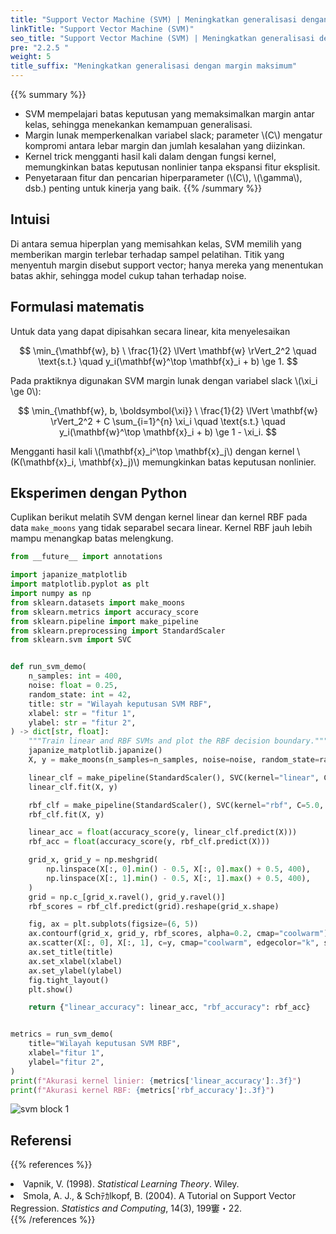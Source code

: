 ```yaml
---
title: "Support Vector Machine (SVM) | Meningkatkan generalisasi dengan margin maksimum"
linkTitle: "Support Vector Machine (SVM)"
seo_title: "Support Vector Machine (SVM) | Meningkatkan generalisasi dengan margin maksimum"
pre: "2.2.5 "
weight: 5
title_suffix: "Meningkatkan generalisasi dengan margin maksimum"
---
```


{{% summary %}}
- SVM mempelajari batas keputusan yang memaksimalkan margin antar kelas, sehingga menekankan kemampuan generalisasi.
- Margin lunak memperkenalkan variabel slack; parameter \\(C\\) mengatur kompromi antara lebar margin dan jumlah kesalahan yang diizinkan.
- Kernel trick mengganti hasil kali dalam dengan fungsi kernel, memungkinkan batas keputusan nonlinier tanpa ekspansi fitur eksplisit.
- Penyetaraan fitur dan pencarian hiperparameter (\\(C\\), \\(\gamma\\), dsb.) penting untuk kinerja yang baik.
{{% /summary %}}

## Intuisi
Di antara semua hiperplan yang memisahkan kelas, SVM memilih yang memberikan margin terlebar terhadap sampel pelatihan. Titik yang menyentuh margin disebut support vector; hanya mereka yang menentukan batas akhir, sehingga model cukup tahan terhadap noise.

## Formulasi matematis
Untuk data yang dapat dipisahkan secara linear, kita menyelesaikan

$$
\min_{\mathbf{w}, b} \ \frac{1}{2} \lVert \mathbf{w} \rVert_2^2
\quad \text{s.t.} \quad y_i(\mathbf{w}^\top \mathbf{x}_i + b) \ge 1.
$$

Pada praktiknya digunakan SVM margin lunak dengan variabel slack \\(\xi_i \ge 0\\):

$$
\min_{\mathbf{w}, b, \boldsymbol{\xi}}
\ \frac{1}{2} \lVert \mathbf{w} \rVert_2^2 + C \sum_{i=1}^{n} \xi_i
\quad \text{s.t.} \quad y_i(\mathbf{w}^\top \mathbf{x}_i + b) \ge 1 - \xi_i.
$$

Mengganti hasil kali \\(\mathbf{x}_i^\top \mathbf{x}_j\\) dengan kernel \\(K(\mathbf{x}_i, \mathbf{x}_j)\\) memungkinkan batas keputusan nonlinier.

## Eksperimen dengan Python
Cuplikan berikut melatih SVM dengan kernel linear dan kernel RBF pada data `make_moons` yang tidak separabel secara linear. Kernel RBF jauh lebih mampu menangkap batas melengkung.

```python
from __future__ import annotations

import japanize_matplotlib
import matplotlib.pyplot as plt
import numpy as np
from sklearn.datasets import make_moons
from sklearn.metrics import accuracy_score
from sklearn.pipeline import make_pipeline
from sklearn.preprocessing import StandardScaler
from sklearn.svm import SVC


def run_svm_demo(
    n_samples: int = 400,
    noise: float = 0.25,
    random_state: int = 42,
    title: str = "Wilayah keputusan SVM RBF",
    xlabel: str = "fitur 1",
    ylabel: str = "fitur 2",
) -> dict[str, float]:
    """Train linear and RBF SVMs and plot the RBF decision boundary."""
    japanize_matplotlib.japanize()
    X, y = make_moons(n_samples=n_samples, noise=noise, random_state=random_state)

    linear_clf = make_pipeline(StandardScaler(), SVC(kernel="linear", C=1.0))
    linear_clf.fit(X, y)

    rbf_clf = make_pipeline(StandardScaler(), SVC(kernel="rbf", C=5.0, gamma=0.5))
    rbf_clf.fit(X, y)

    linear_acc = float(accuracy_score(y, linear_clf.predict(X)))
    rbf_acc = float(accuracy_score(y, rbf_clf.predict(X)))

    grid_x, grid_y = np.meshgrid(
        np.linspace(X[:, 0].min() - 0.5, X[:, 0].max() + 0.5, 400),
        np.linspace(X[:, 1].min() - 0.5, X[:, 1].max() + 0.5, 400),
    )
    grid = np.c_[grid_x.ravel(), grid_y.ravel()]
    rbf_scores = rbf_clf.predict(grid).reshape(grid_x.shape)

    fig, ax = plt.subplots(figsize=(6, 5))
    ax.contourf(grid_x, grid_y, rbf_scores, alpha=0.2, cmap="coolwarm")
    ax.scatter(X[:, 0], X[:, 1], c=y, cmap="coolwarm", edgecolor="k", s=30)
    ax.set_title(title)
    ax.set_xlabel(xlabel)
    ax.set_ylabel(ylabel)
    fig.tight_layout()
    plt.show()

    return {"linear_accuracy": linear_acc, "rbf_accuracy": rbf_acc}


metrics = run_svm_demo(
    title="Wilayah keputusan SVM RBF",
    xlabel="fitur 1",
    ylabel="fitur 2",
)
print(f"Akurasi kernel linier: {metrics['linear_accuracy']:.3f}")
print(f"Akurasi kernel RBF: {metrics['rbf_accuracy']:.3f}")

```


![svm block 1](/images/basic/classification/svm_block01_id.png)

## Referensi
{{% references %}}
<li>Vapnik, V. (1998). <i>Statistical Learning Theory</i>. Wiley.</li>
<li>Smola, A. J., &amp; Schﾃｶlkopf, B. (2004). A Tutorial on Support Vector Regression. <i>Statistics and Computing</i>, 14(3), 199窶・22.</li>
{{% /references %}}

